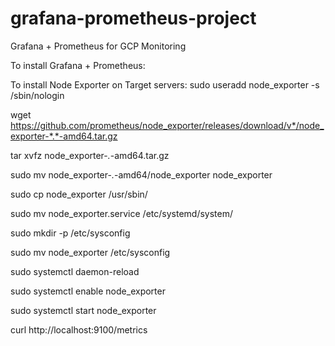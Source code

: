 # grafana-prometheus-project
Grafana + Prometheus for GCP Monitoring

To install Grafana + Prometheus:



To install Node Exporter on Target servers:
sudo useradd node_exporter -s /sbin/nologin

wget https://github.com/prometheus/node_exporter/releases/download/v*/node_exporter-*.*-amd64.tar.gz

tar xvfz node_exporter-*.*-amd64.tar.gz

sudo mv node_exporter-*.*-amd64/node_exporter node_exporter

sudo cp node_exporter /usr/sbin/

sudo mv node_exporter.service /etc/systemd/system/

sudo mkdir -p /etc/sysconfig

sudo mv node_exporter /etc/sysconfig

sudo systemctl daemon-reload

sudo systemctl enable node_exporter

sudo systemctl start node_exporter

curl http://localhost:9100/metrics
